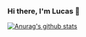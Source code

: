 ### Hi there, I'm Lucas 👋

[![Anurag's github stats](https://github-readme-stats.vercel.app/api?username=Naasgul&hide=stars&theme=radical)](https://github.com/anuraghazra/github-readme-stats)
